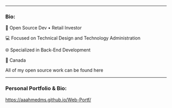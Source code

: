 
<hr>

### Bio:
🏢 Open Source Dev • Retail Investor 

💻 Focused on Technical Design and Technology Administration

🌐 Specialized in Back-End Development

📍 Canada

All of my open source work can be found here

<hr>




### Personal Portfolio & Bio:

https://aaahmedms.github.io/Web-Portf/


